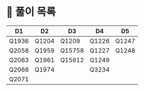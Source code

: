 # 📜 풀이 목록
| D1    | D2    | D3     | D4    | D5    |
|-------|-------|--------|-------|-------|
| Q1936 | Q1204 | Q1209  | Q1226 | Q1247 |
| Q2058 | Q1959 | Q15758 | Q1227 | Q1248 |
| Q2063 | Q1961 | Q15612 | Q1249 |       |
| Q2068 | Q1974 |        | Q3234 |       |
| Q2071 |       |        |       |       |